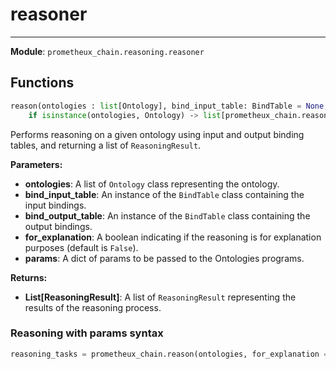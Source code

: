 # reasoner

---
**Module**: `prometheux_chain.reasoning.reasoner`

Functions
---------

```python
reason(ontologies : list[Ontology], bind_input_table: BindTable = None, bind_output_table: BindTable = None, for_explanation=False, params : dict = {}):
    if isinstance(ontologies, Ontology) ‑> list[prometheux_chain.reasoning.ReasoningResult.ReasoningResult]
```

Performs reasoning on a given ontology using input and output binding tables, and returning a list of `ReasoningResult`.

**Parameters:**

- **ontologies**: A list of `Ontology` class representing the ontology.
- **bind_input_table**: An instance of the `BindTable` class containing the input bindings.
- **bind_output_table**: An instance of the `BindTable` class containing the output bindings.
- **for_explanation**: A boolean indicating if the reasoning is for explanation purposes (default is `False`).
- **params**: A dict of params to be passed to the Ontologies programs.

**Returns:**

- **List[ReasoningResult]**: A list of `ReasoningResult` representing the results of the reasoning process.


### Reasoning with params syntax

```python
reasoning_tasks = prometheux_chain.reason(ontologies, for_explanation = True, params={"my_param":value})
```